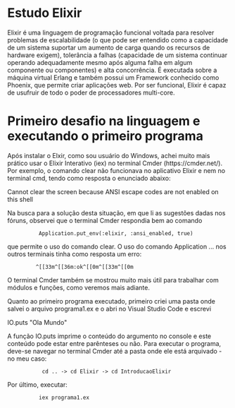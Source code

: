 # Estudo Elixir

<p>Elixir é uma linguagem de programação funcional voltada para resolver problemas de escalabilidade (o que pode ser entendido como a capacidade de um sistema suportar um aumento de carga quando os recursos de hardware exigem), tolerância a falhas (capacidade de um sistema continuar operando adequadamente mesmo após alguma falha em algum componente ou componentes) e alta concorrência. É executada sobre a máquina virtual Erlang e também possui um Framework conhecido como Phoenix, que permite criar aplicações web. Por ser funcional, Elixir é capaz de usufruir de todo o poder de processadores multi-core.</p>

<h1>Primeiro desafio na linguagem e executando o primeiro programa</h1>

<p>Após instalar o Elxir, como sou usuário do Windows, achei muito mais prático usar o Elixir Interativo (iex) no terminal Cmder (https://cmder.net/). Por exemplo, o comando clear não funcionava no aplicativo Elixir e nem no terminal cmd, tendo como resposta o enunciado abaixo:</p>

<p>Cannot clear the screen because ANSI escape codes are not enabled on this shell</p>

<p>Na busca para a solução desta situação, em que li as sugestões dadas nos fóruns, observei que o terminal Cmder respondia bem ao comando</p>

              Application.put_env(:elixir, :ansi_enabled, true)

que permite o uso do comando clear. 
O uso do comando Application ... nos outros terminais tinha como resposta um erro:

             ^[[33m^[[36m:ok^[[0m^[[33m^[[0m

O terminal Cmder também se mostrou muito mais útil para trabalhar com módulos e funções, como veremos mais adiante.

Quanto ao primeiro programa executado, primeiro criei uma pasta onde salvei o arquivo programa1.ex e o abri no Visual Studio Code e escrevi

IO.puts "Ola Mundo"

A função IO.puts imprime o conteúdo do argumento no console e este conteúdo pode estar entre parênteses ou não. Para executar o programa, deve-se navegar no terminal Cmder até a pasta onde ele está arquivado - no meu caso:

               cd .. -> cd Elixir -> cd IntroducaoElixir

Por último, executar:

              iex programa1.ex
